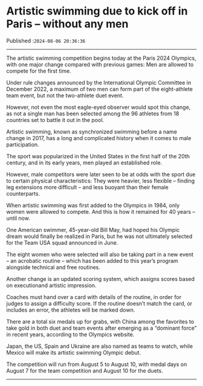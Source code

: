 # Artistic swimming due to kick off in Paris – without any men

Published :`2024-08-06 20:36:36`

---

The artistic swimming competition begins today at the Paris 2024 Olympics, with one major change compared with previous games: Men are allowed to compete for the first time.

Under rule changes announced by the International Olympic Committee in December 2022, a maximum of two men can form part of the eight-athlete team event, but not the two-athlete duet event.

However, not even the most eagle-eyed observer would spot this change, as not a single man has been selected among the 96 athletes from 18 countries set to battle it out in the pool.

Artistic swimming, known as synchronized swimming before a name change in 2017, has a long and complicated history when it comes to male participation.

The sport was popularized in the United States in the first half of the 20th century, and in its early years, men played an established role.

However, male competitors were later seen to be at odds with the sport due to certain physical characteristics: They were heavier, less flexible – finding leg extensions more difficult – and less buoyant than their female counterparts.

When artistic swimming was first added to the Olympics in 1984, only women were allowed to compete. And this is how it remained for 40 years – until now.

One American swimmer, 45-year-old Bill May, had hoped his Olympic dream would finally be realized in Paris, but he was not ultimately selected for the Team USA squad announced in June.

The eight women who were selected will also be taking part in a new event – an acrobatic routine – which has been added to this year’s program alongside technical and free routines.

Another change is an updated scoring system, which assigns scores based on executionand artistic impression.

Coaches must hand over a card with details of the routine, in order for judges to assign a difficulty score. If the routine doesn’t match the card, or includes an error, the athletes will be marked down.

There are a total six medals up for grabs, with China among the favorites to take gold in both duet and team events after emerging as a “dominant force” in recent years, according to the Olympics website.

Japan, the US, Spain and Ukraine are also named as teams to watch, while Mexico will make its artistic swimming Olympic debut.

The competition will run from August 5 to August 10, with medal days on August 7 for the team competition and August 10 for the duets.

---

